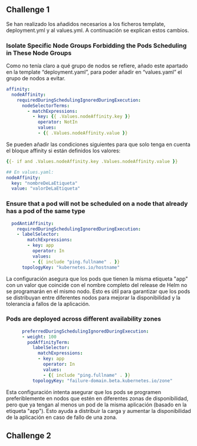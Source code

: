 ## Challenge 1

Se han realizado los añadidos necesarios a los ficheros template, deployment.yml y al values.yml. A continuación se explican estos cambios.

### Isolate Specific Node Groups Forbidding the Pods Scheduling in These Node Groups
Como no tenía claro a qué grupo de nodos se refiere, añado este apartado en la template “deployment.yaml”, para poder añadir en “values.yaml” el grupo de nodos a evitar.
```yaml
affinity:
  nodeAffinity:
    requiredDuringSchedulingIgnoredDuringExecution:
      nodeSelectorTerms:
        - matchExpressions:
          - key: {{ .Values.nodeAffinity.key }}
            operator: NotIn
            values:
            - {{ .Values.nodeAffinity.value }}
```
Se pueden añadir las condiciones siguientes para que solo tenga en cuenta el bloque affinity si están definidos los valores:
```yaml
{{- if and .Values.nodeAffinity.key .Values.nodeAffinity.value }}
```

```yaml
## En values.yaml:
nodeAffinity:
  key: "nombreDeLaEtiqueta"
  value: "valorDeLaEtiqueta"
```

### Ensure that a pod will not be scheduled on a node that already has a pod of the same type
```yaml
  podAntiAffinity:
    requiredDuringSchedulingIgnoredDuringExecution:
    - labelSelector:
        matchExpressions:
        - key: app
          operator: In
          values:
          - {{ include "ping.fullname" . }}
      topologyKey: "kubernetes.io/hostname"
```
La configuración asegura que los pods que tienen la misma etiqueta "app" con un valor que coincide con el nombre completo del release de Helm no se programarán en el mismo nodo. Esto es útil para garantizar que los pods se distribuyan entre diferentes nodos para mejorar la disponibilidad y la tolerancia a fallos de la aplicación.

### Pods are deployed across different availability zones
```yaml
      preferredDuringSchedulingIgnoredDuringExecution:
      - weight: 100
        podAffinityTerm:
          labelSelector:
            matchExpressions:
            - key: app
              operator: In
              values:
              - {{ include "ping.fullname" . }}
          topologyKey: "failure-domain.beta.kubernetes.io/zone"
```
Esta configuración intenta asegurar que los pods se programen preferiblemente en nodos que estén en diferentes zonas de disponibilidad, pero que ya tengan al menos un pod de la misma aplicación (basado en la etiqueta "app"). Esto ayuda a distribuir la carga y aumentar la disponibilidad de la aplicación en caso de fallo de una zona.

## Challenge 2 
